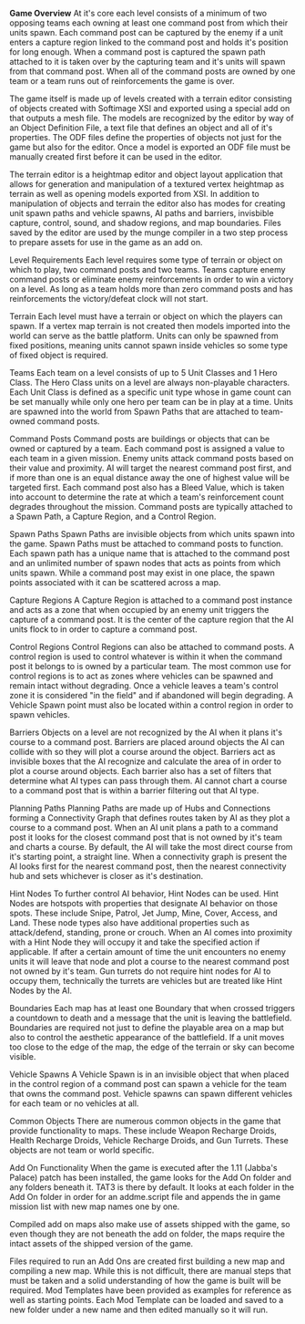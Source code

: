 **Game Overview**
 At it&#39;s core each level consists of a minimum of two opposing teams each owning at least one command post from which their units spawn. Each command post can be captured by the enemy if a unit enters a capture region linked to the command post and holds it&#39;s position for long enough. When a command post is captured the spawn path attached to it is taken over by the capturing team and it&#39;s units will spawn from that command post. When all of the command posts are owned by one team or a team runs out of reinforcements the game is over.

The game itself is made up of levels created with a terrain editor consisting of objects created with Softimage XSI and exported using a special add on that outputs a mesh file. The models are recognized by the editor by way of an Object Definition File, a text file that defines an object and all of it&#39;s properties. The ODF files define the properties of objects not just for the game but also for the editor. Once a model is exported an ODF file must be manually created first before it can be used in the editor.

The terrain editor is a heightmap editor and object layout application that allows for generation and manipulation of a textured vertex heightmap as terrain as well as opening models exported from XSI. In addition to manipulation of objects and terrain the editor also has modes for creating unit spawn paths and vehicle spawns, AI paths and barriers, invisbible capture, control, sound, and shadow regions, and map boundaries. Files saved by the editor are used by the munge compiler in a two step process to prepare assets for use in the game as an add on.

Level Requirements
 Each level requires some type of terrain or object on which to play, two command posts and two teams. Teams capture enemy command posts or eliminate enemy reinforcements in order to win a victory on a level. As long as a team holds more than zero command posts and has reinforcements the victory/defeat clock will not start.

Terrain
 Each level must have a terrain or object on which the players can spawn. If a vertex map terrain is not created then models imported into the world can serve as the battle platform. Units can only be spawned from fixed positions, meaning units cannot spawn inside vehicles so some type of fixed object is required.

Teams
 Each team on a level consists of up to 5 Unit Classes and 1 Hero Class. The Hero Class units on a level are always non-playable characters. Each Unit Class is defined as a specific unit type whose in game count can be set manually while only one hero per team can be in play at a time. Units are spawned into the world from Spawn Paths that are attached to team-owned command posts.

Command Posts
 Command posts are buildings or objects that can be owned or captured by a team. Each command post is assigned a value to each team in a given mission. Enemy units attack command posts based on their value and proximity. AI will target the nearest command post first, and if more than one is an equal distance away the one of highest value will be targeted first. Each command post also has a Bleed Value, which is taken into account to determine the rate at which a team&#39;s reinforcement count degrades throughout the mission. Command posts are typically attached to a Spawn Path, a Capture Region, and a Control Region.

Spawn Paths
 Spawn Paths are invisible objects from which units spawn into the game. Spawn Paths must be attached to command posts to function. Each spawn path has a unique name that is attached to the command post and an unlimited number of spawn nodes that acts as points from which units spawn. While a command post may exist in one place, the spawn points associated with it can be scattered across a map.

Capture Regions A Capture Region is attached to a command post instance and acts as a zone that when occupied by an enemy unit triggers the capture of a command post. It is the center of the capture region that the AI units flock to in order to capture a command post.

Control Regions
 Control Regions can also be attached to command posts. A control region is used to control whatever is within it when the command post it belongs to is owned by a particular team. The most common use for control regions is to act as zones where vehicles can be spawned and remain intact without degrading. Once a vehicle leaves a team&#39;s control zone it is considered &quot;in the field&quot; and if abandoned will begin degrading. A Vehicle Spawn point must also be located within a control region in order to spawn vehicles.

Barriers
 Objects on a level are not recognized by the AI when it plans it&#39;s course to a command post. Barriers are placed around objects the AI can collide with so they will plot a course around the object. Barriers act as invisible boxes that the AI recognize and calculate the area of in order to plot a course around objects. Each barrier also has a set of filters that determine what AI types can pass through them. AI cannot chart a course to a command post that is within a barrier filtering out that AI type.

Planning Paths
 Planning Paths are made up of Hubs and Connections forming a Connectivity Graph that defines routes taken by AI as they plot a course to a command post. When an AI unit plans a path to a command post it looks for the closest command post that is not owned by it&#39;s team and charts a course. By default, the AI will take the most direct course from it&#39;s starting point, a straight line. When a connectivity graph is present the AI looks first for the nearest command post, then the nearest connectivity hub and sets whichever is closer as it&#39;s destination.

Hint Nodes
 To further control AI behavior, Hint Nodes can be used. Hint Nodes are hotspots with properties that designate AI behavior on those spots. These include Snipe, Patrol, Jet Jump, Mine, Cover, Access, and Land. These node types also have additional properties such as attack/defend, standing, prone or crouch. When an AI comes into proximity with a Hint Node they will occupy it and take the specified action if applicable. If after a certain amount of time the unit encounters no enemy units it will leave that node and plot a course to the nearest command post not owned by it&#39;s team. Gun turrets do not require hint nodes for AI to occupy them, technically the turrets are vehicles but are treated like Hint Nodes by the AI.

Boundaries
 Each map has at least one Boundary that when crossed triggers a countdown to death and a message that the unit is leaving the battlefield. Boundaries are required not just to define the playable area on a map but also to control the aesthetic appearance of the battlefield. If a unit moves too close to the edge of the map, the edge of the terrain or sky can become visible.

Vehicle Spawns
 A Vehicle Spawn is in an invisible object that when placed in the control region of a command post can spawn a vehicle for the team that owns the command post. Vehicle spawns can spawn different vehicles for each team or no vehicles at all.

Common Objects
 There are numerous common objects in the game that provide functionality to maps. These include Weapon Recharge Droids, Health Recharge Droids, Vehicle Recharge Droids, and Gun Turrets. These objects are not team or world specific.

Add On Functionality
 When the game is executed after the 1.11 (Jabba&#39;s Palace) patch has been installed, the game looks for the Add On folder and any folders beneath it. TAT3 is there by default. It looks at each folder in the Add On folder in order for an addme.script file and appends the in game mission list with new map names one by one.

Compiled add on maps also make use of assets shipped with the game, so even though they are not beneath the add on folder, the maps require the intact assets of the shipped version of the game.

Files required to run an Add Ons are created first building a new map and compiling a new map. While this is not difficult, there are manual steps that must be taken and a solid understanding of how the game is built will be required. Mod Templates have been provided as examples for reference as well as starting points. Each Mod Template can be loaded and saved to a new folder under a new name and then edited manually so it will run.